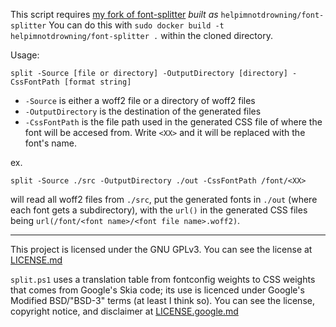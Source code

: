 This script requires [my fork of font-splitter](https://github.com/helpimnotdrowning/font-splitter) *built as* `helpimnotdrowning/font-splitter`
You can do this with `sudo docker build -t helpimnotdrowning/font-splitter .` within the cloned directory.

Usage:

```
split -Source [file or directory] -OutputDirectory [directory] -CssFontPath [format string]
```

* `-Source` is either a woff2 file or a directory of woff2 files
* `-OutputDirectory` is the destination of the generated files
* `-CssFontPath` is the file path used in the generated CSS file of where the font will be accesed from. Write `<XX>` and it will be replaced with the font's name.

ex.
```pwsh
split -Source ./src -OutputDirectory ./out -CssFontPath /font/<XX>
```
will read all woff2 files from `./src`, put the generated fonts in `./out` (where each font gets a subdirectory), with the `url()` in the generated CSS files being `url(/font/<font name>/<font file name>.woff2)`.

---

This project is licensed under the GNU GPLv3. You can see the license at
[LICENSE.md](LICENSE.md)

`split.ps1` uses a translation table from fontconfig weights to CSS weights that
comes from Google's Skia code; its use is licenced under Google's Modified
BSD/"BSD-3" terms (at least I think so). You can see the license, copyright
notice, and disclaimer at [LICENSE.google.md](LICENSE.google.md)
